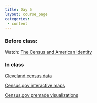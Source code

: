 ```yaml
---
title: Day 5
layout: course_page
categories:
 - content
---
```


### Before class:

Watch:
[The Census and American Identity](https://www.learner.org/vod/vod_window.html?pid=1489)

### In class

[Cleveland census data](http://www.learner.org/workshops/primarysources/census/docs/genpop.html)

[Census.gov interactive maps](https://datamapper.geo.census.gov/map.html)

[Census.gov premade visualizations](https://www.census.gov/library/visualizations.html)
